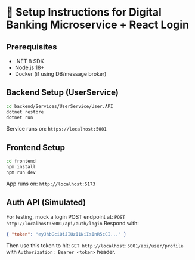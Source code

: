 
# 🧪 Setup Instructions for Digital Banking Microservice + React Login

## Prerequisites
- .NET 8 SDK
- Node.js 18+
- Docker (if using DB/message broker)

## Backend Setup (UserService)
```bash
cd backend/Services/UserService/User.API
dotnet restore
dotnet run
```
Service runs on: `https://localhost:5001`

## Frontend Setup
```bash
cd frontend
npm install
npm run dev
```
App runs on: `http://localhost:5173`

## Auth API (Simulated)
For testing, mock a login POST endpoint at:
`POST http://localhost:5001/api/auth/login`
Respond with:
```json
{ "token": "eyJhbGciOiJIUzI1NiIsInR5cCI..." }
```

Then use this token to hit:
`GET http://localhost:5001/api/user/profile` with `Authorization: Bearer <token>` header.
